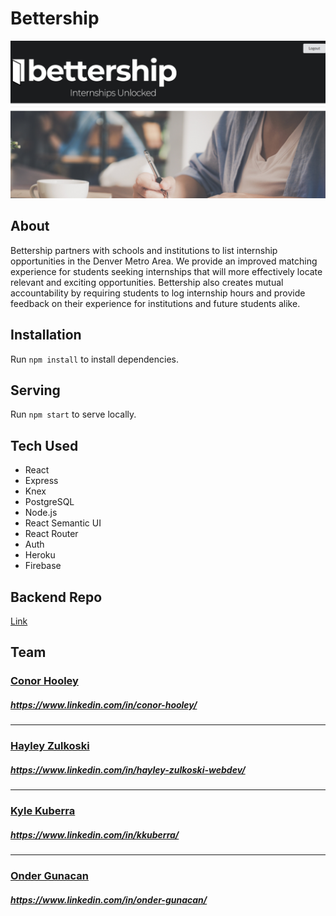 # Bettership

![site image](screenshot.jpg)

## About
Bettership partners with schools and institutions to list internship opportunities in the Denver Metro Area. We provide an improved matching experience for students seeking internships that will more effectively locate relevant and exciting opportunities. Bettership also creates mutual accountability by requiring students to log internship hours and provide feedback on their experience for institutions and future students alike.

## Installation

Run `npm install` to install dependencies.

## Serving

Run `npm start` to serve locally.

## Tech Used
- React
- Express
- Knex
- PostgreSQL
- Node.js
- React Semantic UI
- React Router
- Auth
- Heroku
- Firebase

## Backend Repo

[Link](https://github.com/cchooley/CHOK-server)

## Team

### [Conor Hooley](https://github.com/cchooley) 
##### https://www.linkedin.com/in/conor-hooley/
---
### [Hayley Zulkoski](https://github.com/hayz999)
##### https://www.linkedin.com/in/hayley-zulkoski-webdev/
---
### [Kyle Kuberra](https://github.com/kkuberra)
##### https://www.linkedin.com/in/kkuberra/
---
### [Onder Gunacan](https://github.com/Gunacan)
##### https://www.linkedin.com/in/onder-gunacan/